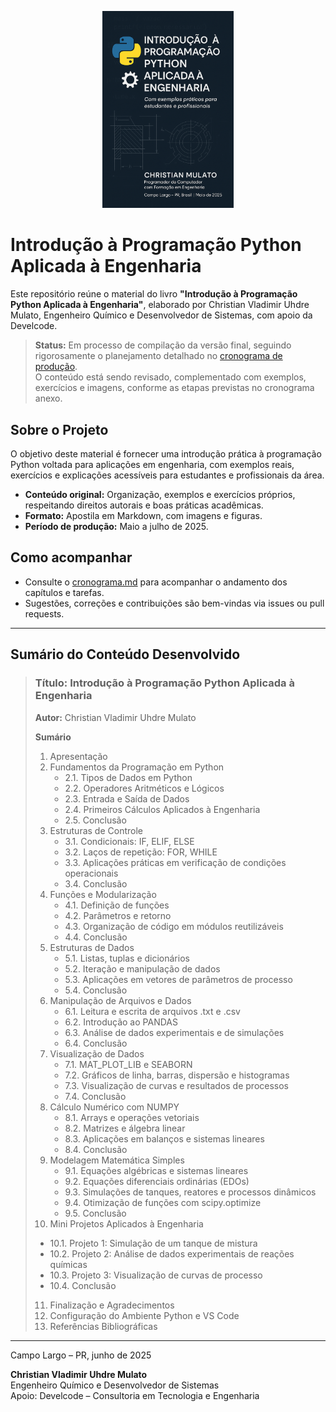 <p align="center">
  <img src="imagens/01_capa.png" alt="Capa do Livro" width="210"/>
</p>

# Introdução à Programação Python Aplicada à Engenharia

Este repositório reúne o material do livro **"Introdução à Programação Python Aplicada à Engenharia"**, elaborado por Christian Vladimir Uhdre Mulato, Engenheiro Químico e Desenvolvedor de Sistemas, com apoio da Develcode.

> **Status:** Em processo de compilação da versão final, seguindo rigorosamente o planejamento detalhado no [cronograma de produção](cronograma.md).  
> O conteúdo está sendo revisado, complementado com exemplos, exercícios e imagens, conforme as etapas previstas no cronograma anexo.

## Sobre o Projeto

O objetivo deste material é fornecer uma introdução prática à programação Python voltada para aplicações em engenharia, com exemplos reais, exercícios e explicações acessíveis para estudantes e profissionais da área.

- **Conteúdo original:** Organização, exemplos e exercícios próprios, respeitando direitos autorais e boas práticas acadêmicas.
- **Formato:** Apostila em Markdown, com imagens e figuras.
- **Período de produção:** Maio a julho de 2025.

## Como acompanhar

- Consulte o [cronograma.md](cronograma.md) para acompanhar o andamento dos capítulos e tarefas.
- Sugestões, correções e contribuições são bem-vindas via issues ou pull requests.

---

## Sumário do Conteúdo Desenvolvido

> ### Título: Introdução à Programação Python Aplicada à Engenharia  
> **Autor:** Christian Vladimir Uhdre Mulato  
>
> **Sumário**
>
> 1. Apresentação  
> 2. Fundamentos da Programação em Python  
>    - 2.1. Tipos de Dados em Python  
>    - 2.2. Operadores Aritméticos e Lógicos  
>    - 2.3. Entrada e Saída de Dados  
>    - 2.4. Primeiros Cálculos Aplicados à Engenharia  
>    - 2.5. Conclusão  
> 3. Estruturas de Controle  
>    - 3.1. Condicionais: IF, ELIF, ELSE  
>    - 3.2. Laços de repetição: FOR, WHILE  
>    - 3.3. Aplicações práticas em verificação de condições operacionais  
>    - 3.4. Conclusão  
> 4. Funções e Modularização  
>    - 4.1. Definição de funções  
>    - 4.2. Parâmetros e retorno  
>    - 4.3. Organização de código em módulos reutilizáveis  
>    - 4.4. Conclusão  
> 5. Estruturas de Dados  
>    - 5.1. Listas, tuplas e dicionários  
>    - 5.2. Iteração e manipulação de dados  
>    - 5.3. Aplicações em vetores de parâmetros de processo  
>    - 5.4. Conclusão  
> 6. Manipulação de Arquivos e Dados  
>    - 6.1. Leitura e escrita de arquivos .txt e .csv  
>    - 6.2. Introdução ao PANDAS  
>    - 6.3. Análise de dados experimentais e de simulações  
>    - 6.4. Conclusão  
> 7. Visualização de Dados  
>    - 7.1. MAT_PLOT_LIB e SEABORN  
>    - 7.2. Gráficos de linha, barras, dispersão e histogramas  
>    - 7.3. Visualização de curvas e resultados de processos  
>    - 7.4. Conclusão  
> 8. Cálculo Numérico com NUMPY  
>    - 8.1. Arrays e operações vetoriais  
>    - 8.2. Matrizes e álgebra linear  
>    - 8.3. Aplicações em balanços e sistemas lineares  
>    - 8.4. Conclusão  
> 9. Modelagem Matemática Simples  
>    - 9.1. Equações algébricas e sistemas lineares  
>    - 9.2. Equações diferenciais ordinárias (EDOs)  
>    - 9.3. Simulações de tanques, reatores e processos dinâmicos  
>    - 9.4. Otimização de funções com scipy.optimize  
>    - 9.5. Conclusão  
> 10. Mini Projetos Aplicados à Engenharia
>    - 10.1. Projeto 1: Simulação de um tanque de mistura
>    - 10.2. Projeto 2: Análise de dados experimentais de reações químicas
>    - 10.3. Projeto 3: Visualização de curvas de processo
>    - 10.4. Conclusão
> 11. Finalização e Agradecimentos  
> 12. Configuração do Ambiente Python e VS Code  
> 13. Referências Bibliográficas  

---

Campo Largo – PR, junho de 2025

**Christian Vladimir Uhdre Mulato**  
Engenheiro Químico e Desenvolvedor de Sistemas  
Apoio: Develcode – Consultoria em Tecnologia e Engenharia